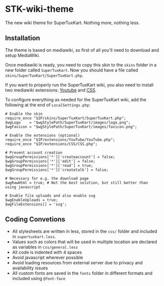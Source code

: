 # STK-wiki-theme

The new wiki theme for SuperTuxKart. Nothing more, nothing less.

## Installation

The theme is based on mediawiki, so first of all you'll need to download and setup MediaWiki.

Once mediawiki is ready, you need to copy this skin to the `skins` folder in a new folder called `SuperTuxKart`. Now you should have a file called `skins/SuperTuxKart/SuperTuxKart.php`.

If you want to properly run the SuperTuxKart wiki, you also need to install two mediawiki extensions: [Youtube](https://www.mediawiki.org/wiki/Extension:YouTube) and [CSS](https://www.mediawiki.org/wiki/Extension:CSS).

To configure everything as needed for the SuperTuxKart wiki, add the following at the end of `LocalSettings.php`:
```
# Enable the skin
require_once "$IP/skins/SuperTuxKart/SuperTuxKart.php";
$wgLogo    = "$wgStylePath/SuperTuxKart/images/logo.png";
$wgFavicon = "$wgStylePath/SuperTuxKart/images/favicon.png";

# Enable the extensions (optional)
require_once "$IP/extensions/YouTube/YouTube.php";
require_once "$IP/extensions/CSS/CSS.php";

# Prevent account creation
$wgGroupPermissions['*']['createaccount'] = false;
$wgGroupPermissions['*']['edit'] = false;
$wgGroupPermissions['*']['read'] = true;
$wgGroupPermissions['*']['createtalk'] = false;

# Necessary for e.g. the download page
$wgRawHtml = true; # Not the best solution, but still better than using javascript

# Enable file uploads and also enable svg
$wgEnableUploads = true;
$wgFileExtensions[] = 'svg';
```

## Coding Convetions
 * All stylesheets are written in less, stored in the `css/` folder and included in `supertuxkart.less`.
 * Values such as colors that will be used in multiple location are declared as variables in `css/general.less`
 * All code is indented with 4 spaces
 * Avoid javascript wherever possible
 * Avoid loading resources from external server due to privacy and availability issues
 * All custom fonts are saved in the `fonts` folder in different formats and included using `@font-face`

